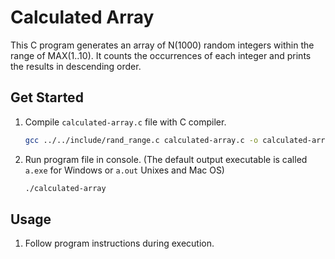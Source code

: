 # Calculated Array

This C program generates an array of N(1000) random integers within the range of MAX(1..10). It counts the occurrences of each integer and prints the results in descending order.

## Get Started

1. Compile `calculated-array.c` file with C compiler.
   ```sh
   gcc ../../include/rand_range.c calculated-array.c -o calculated-array
   ```
2. Run program file in console. (The default output executable is called `a.exe` for Windows or `a.out` Unixes and Mac OS)
   ```sh
   ./calculated-array
   ```

## Usage

1. Follow program instructions during execution.
